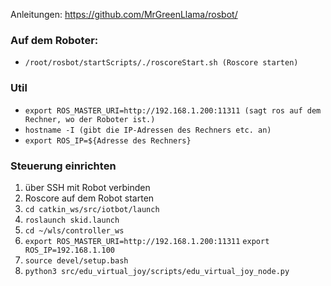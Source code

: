 Anleitungen: https://github.com/MrGreenLlama/rosbot/

### Auf dem Roboter:
- ``/root/rosbot/startScripts/./roscoreStart.sh (Roscore starten)``

### Util
- ``export ROS_MASTER_URI=http://192.168.1.200:11311 (sagt ros auf dem Rechner, wo der Roboter ist.)``
- ``hostname -I (gibt die IP-Adressen des Rechners etc. an)``
- ``export ROS_IP=${Adresse des Rechners}``

### Steuerung einrichten
1. über SSH mit Robot verbinden
2. Roscore auf dem Robot starten
3. ``cd catkin_ws/src/iotbot/launch``
4. ``roslaunch skid.launch``
5. ``cd ~/wls/controller_ws``
6. ``export ROS_MASTER_URI=http://192.168.1.200:11311``
``export ROS_IP=192.168.1.100``
7. ``source devel/setup.bash`` 
8. ``python3 src/edu_virtual_joy/scripts/edu_virtual_joy_node.py``
